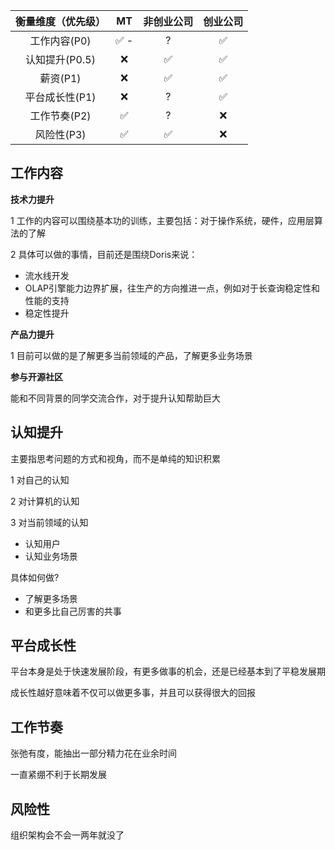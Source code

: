 |   衡量维度（优先级）  | MT    | 非创业公司 | 创业公司  |
|  :----:           | :----: | :------: | :------:|
| 工作内容(P0)        |  ✅ -  |	  ?		|  ✅     |
| 认知提升(P0.5)      |  ❌   |	 ✅		|  ✅     |
| 薪资(P1)           |  ❌   |	 ✅		|  ✅     |
| 平台成长性(P1)      |  ❌  |	  ?		|  ✅     |
| 工作节奏(P2)        |  ✅   |	  ?		|  ❌     |
| 风险性(P3)          |  ✅   |	  ✅ 	|  ❌     |



## 工作内容
**技术力提升**

1 工作的内容可以围绕基本功的训练，主要包括：对于操作系统，硬件，应用层算法的了解

2 具体可以做的事情，目前还是围绕Doris来说：
* 流水线开发
* OLAP引擎能力边界扩展，往生产的方向推进一点，例如对于长查询稳定性和性能的支持
* 稳定性提升



**产品力提升**

1 目前可以做的是了解更多当前领域的产品，了解更多业务场景

**参与开源社区**

能和不同背景的同学交流合作，对于提升认知帮助巨大

## 认知提升
主要指思考问题的方式和视角，而不是单纯的知识积累

1 对自己的认知

2 对计算机的认知

3 对当前领域的认知
* 认知用户
* 认知业务场景

具体如何做?
* 了解更多场景
* 和更多比自己厉害的共事

## 平台成长性
平台本身是处于快速发展阶段，有更多做事的机会，还是已经基本到了平稳发展期

成长性越好意味着不仅可以做更多事，并且可以获得很大的回报

## 工作节奏
张弛有度，能抽出一部分精力花在业余时间

一直紧绷不利于长期发展


## 风险性
组织架构会不会一两年就没了